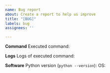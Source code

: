 ```yaml
---
name: Bug report
about: Create a report to help us improve
title: "[BUG]"
labels: bug
assignees: ''

---
```


**Command**
Executed command:

**Logs**
Logs of executed command:

**Software**
Python version (`python --version`):
OS:
